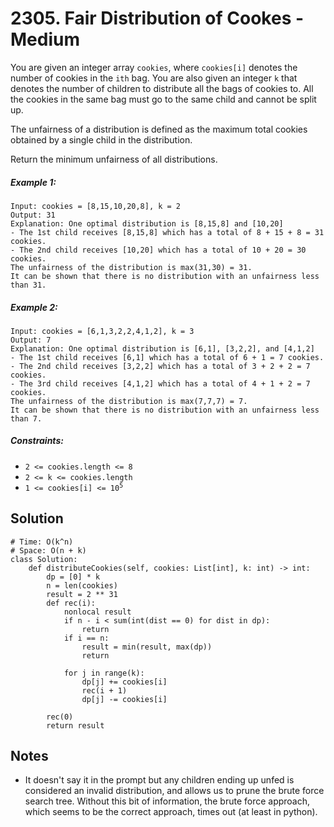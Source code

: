 # 2305. Fair Distribution of Cookes - Medium

You are given an integer array `cookies`, where `cookies[i]` denotes the number of cookies in the `ith` bag. You are also given an integer `k` that denotes the number of children to distribute all the bags of cookies to. All the cookies in the same bag must go to the same child and cannot be split up.

The unfairness of a distribution is defined as the maximum total cookies obtained by a single child in the distribution.

Return the minimum unfairness of all distributions.

##### Example 1:

```
Input: cookies = [8,15,10,20,8], k = 2
Output: 31
Explanation: One optimal distribution is [8,15,8] and [10,20]
- The 1st child receives [8,15,8] which has a total of 8 + 15 + 8 = 31 cookies.
- The 2nd child receives [10,20] which has a total of 10 + 20 = 30 cookies.
The unfairness of the distribution is max(31,30) = 31.
It can be shown that there is no distribution with an unfairness less than 31.
```

##### Example 2:

```
Input: cookies = [6,1,3,2,2,4,1,2], k = 3
Output: 7
Explanation: One optimal distribution is [6,1], [3,2,2], and [4,1,2]
- The 1st child receives [6,1] which has a total of 6 + 1 = 7 cookies.
- The 2nd child receives [3,2,2] which has a total of 3 + 2 + 2 = 7 cookies.
- The 3rd child receives [4,1,2] which has a total of 4 + 1 + 2 = 7 cookies.
The unfairness of the distribution is max(7,7,7) = 7.
It can be shown that there is no distribution with an unfairness less than 7.
```

##### Constraints:

- <code>2 <= cookies.length <= 8</code>
- <code>2 <= k <= cookies.length</code>
- <code>1 <= cookies[i] <= 10<sup>5</sup></code>

## Solution

```
# Time: O(k^n)
# Space: O(n + k)
class Solution:
    def distributeCookies(self, cookies: List[int], k: int) -> int:
        dp = [0] * k
        n = len(cookies)
        result = 2 ** 31
        def rec(i):
            nonlocal result
            if n - i < sum(int(dist == 0) for dist in dp):
                return
            if i == n:
                result = min(result, max(dp))
                return

            for j in range(k):
                dp[j] += cookies[i]
                rec(i + 1)
                dp[j] -= cookies[i]

        rec(0)
        return result
```

## Notes
- It doesn't say it in the prompt but any children ending up unfed is considered an invalid distribution, and allows us to prune the brute force search tree. Without this bit of information, the brute force approach, which seems to be the correct approach, times out (at least in python).